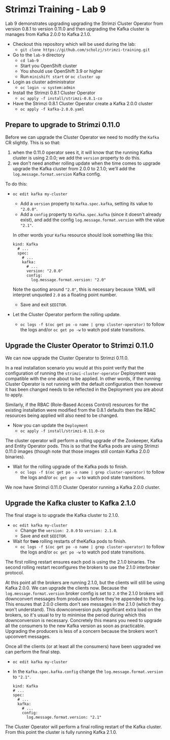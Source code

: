# Strimzi Training - Lab 9

Lab 9 demonstrates upgrading upgrading the Strimzi Cluster Operator from version 0.8.1 to version 0.11.0 and then upgrading the Kafka cluster is manages from Kafka 2.0.0 to Kafka 2.1.0.

* Checkout this repository which will be used during the lab:
  * `git clone https://github.com/scholzj/strimzi-training.git`
* Go to the `lab-9` directory
  * `cd lab-9`
  * Start you OpenShift cluster
  * You should use OpenShift 3.9 or higher
  * Run `minishift start` or `oc cluster up`
* Login as cluster administrator
  * `oc login -u system:admin`
* Install the Strimzi 0.8.1 Cluster Operator
  * `oc apply -f install/strimzi-0.8.1-co`
* Have the Strimzi 0.8.1 Cluster Operator create a Kafka 2.0.0 cluster
  * `oc apply -f kafka-2.0.0.yaml`

## Prepare to upgrade to Strimzi 0.11.0

Before we can upgrade the Cluster Operator we need to modify the `Kafka` CR slightly. This is so that:

1. when the 0.11.0 operator sees it, it will know that the running Kafka cluster is using 2.0.0; we add the `version` property to do this.
2. we don't need another rolling update when the time comes to upgrade upgrade the Kafka cluster from 2.0.0 to 2.1.0; we'll add the `log.message.format.version` Kafka config.

To do this:

* `oc edit kafka my-cluster`
  * Add a `version` property to `Kafka.spec.kafka`, setting its value to `"2.0.0"`.
  * Add a `config` property to `Kafka.spec.kafka` (since it doesn't already exist), and add the config `log.message.format.version` with the value `"2.1"`.

  In other words your `Kafka` resource should look something like this:

  ```
  kind: Kafka
    # ...
    spec:
      # ...
      kafka:
        # ...
        version: "2.0.0"
        config: 
          log.message.format.version: "2.0"
  ```

  Note the quoting around `"2.0"`, this is necessary because YAML will interpret unquoted `2.0` as a floating point number.

  * Save and exit `$EDITOR`.
* Let the Cluster Operator perform the rolling update.
  * `oc logs -f $(oc get po -o name | grep cluster-operator)` to follow the logs and/or `oc get po -w` to watch pod state transitions.

## Upgrade the Cluster Operator to Strimzi 0.11.0

We can now upgrade the Cluster Operator to Strimzi 0.11.0.

In a real installation scenario you would at this point verify that the configuration of running the `strimzi-cluster-operator` Deployment was compatible with the one about to be applied. In other words, if the running Cluster Operator is not running with the default configuration then however it has been changed needs to be reflected in the Deployment you are about to apply.

Similarly, if the RBAC (Role-Based Access Control) resources for the existing installation were modified from the 0.8.1 defaults then the RBAC resources being applied will also need to be changed.

* Now you can update the `Deployment`
  * `oc apply -f install/strimzi-0.11.0-co`

The cluster operator will perform a rolling upgrade of the Zookeeper, Kafka and Entity Operator pods. This is so that the Kafka pods are using Strimzi 0.11.0 images (though note that those images still contain Kafka 2.0.0 binaries).

* Wait for the rolling upgrade of the Kafka pods to finish. 
  * `oc logs -f $(oc get po -o name | grep cluster-operator)` to follow the logs and/or `oc get po -w` to watch pod state transitions.

We now have Strimzi 0.11.0 Cluster Operator running a Kafka 2.0.0 cluster.

## Upgrade the Kafka cluster to Kafka 2.1.0

The final stage is to upgrade the Kafka cluster to 2.1.0.

* `oc edit kafka my-cluster`
  * Change the `version: 2.0.0` to `version: 2.1.0`.
  * Save and exit `$EDITOR`.
* Wait for **two** rolling restarts of theKafka pods to finish.
  * `oc logs -f $(oc get po -o name | grep cluster-operator)` to follow the logs and/or `oc get po -w` to watch pod state transitions.
  
The first rolling restart ensures each pod is using the 2.1.0 binaries. The second rolling restart reconfigures the brokers to use the 2.1.0 interbroker protocol.

At this point all the brokers are running 2.1.0, but the clients will still be using Kafka 2.0.0. We can upgrade the clients now. Because the `log.message.format.version` broker config is set to `2.0` the 2.1.0 brokers will downconvert messages from producers before they're appended to the log. This ensures that 2.0.0 clients don't see messages in the 2.1.0 (which they won't understand). This downconversion puts significant extra load on the brokers, so it's usual to try to minimise the period during which this downconversion is necessary. Concretely this means you need to upgrade all the consumers to the new Kafka version as soon as practicable. Upgrading the producers is less of a concern because the brokers won't upconvert messages.

Once all the clients (or at least all the consumers) have been upgraded we can perform the final step.

* `oc edit kafka my-cluster`
* In the `Kafka.spec.kafka.config` change the `log.message.format.version` to `"2.1"`.

      kind: Kafka
      # ...
      spec:
        # ...
        kafka:
          # ...
          config: 
            log.message.format.version: "2.1"

The Cluster Operator will perform a final rolling restart of the Kafka cluster. From this point the cluster is fully running Kafka 2.1.0.
